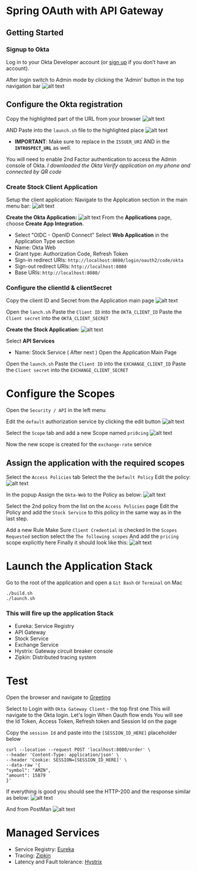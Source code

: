 # Spring OAuth with API Gateway

## Getting Started

### Signup to Okta
Log in to your Okta Developer account (or [sign up](https://developer.okta.com/signup/) if you don’t have an account).

After login switch to Admin mode by clicking the 'Admin' button in the top navigation bar
![alt text](img/admin.jpg)

## Configure the Okta registration
Copy the highlighted part of the URL from your browser
![alt text](img/okta_url.png)

AND Paste into the `launch.sh` file to the highlighted place
![alt text](img/replace_url.JPG)

* **IMPORTANT**: Make sure to replace in the `ISSUER_URI` AND in the **`INTROSPECT_URL`** as well. 

You will need to enable 2nd Factor authentication to access the Admin console of Okta. 
*I downloaded the Okta Verify application on my phone and connected by QR code*

### Create Stock Client Application

Setup the client application:
Navigate to the Application section in the main menu bar: 
![alt text](img/admin_menu.JPG)

**Create the Okta Application:**
![alt text](img/new_app.JPG)
From the **Applications** page, choose **Create App Integration**. 
- Select "OIDC - OpenID Connect"
Select **Web Application** in the Application Type section
- Name: Okta Web
- Grant type: Authorization Code, Refresh Token
- Sign-in redirect URIs: `http://localhost:8080/login/oauth2/code/okta`
- Sign-out redirect URIs: `http://localhost:8080`
- Base URIs: `http://localhost:8080/`

### Configure the clientId & clientSecret
Copy the client ID and Secret from the Application main page
![alt text](img/client_credentials.JPG)

Open the `lanch.sh`
Paste the `Client ID` into the `OKTA_CLIENT_ID`
Paste the `Client secret` into the `OKTA_CLIENT_SECRET`

**Create the Stock Application:**
![alt text](img/new_api_api.JPG)

Select **API Services** 
- Name: Stock Service ( After next )
Open the Application Main Page

Open the `launch.sh`
Paste the `Client ID` into the `EXCHANGE_CLIENT_ID`
Paste the `Client secret` into the `EXCHANGE_CLIENT_SECRET`

# Configure the Scopes
Open the `Security / API` in the left menu

Edit the `default` authorization service by clicking the edit button 
![alt text](img/edit.png)

Select the `Scope` tab and add a new Scope named `pri0cing`
![alt text](img/new_scope.JPG)

Now the new scope is created for the `exchange-rate` service

## Assign the application with the required scopes
Select the `Access Policies` tab
Select the the `Default Policy`
Edit the policy: 
![alt text](img/edit_policy.png)

In the popup Assign the `Okta-Web` to the Policy as below: 
![alt text](img/assign_policy_app.JPG)

Select the 2nd policy from the list on the `Access Policies` page
Edit the Policy and add the `Stock Service` to this policy in the same way as in the last step. 

Add a new Rule
Make Sure `Client Credential` is checked
In the `Scopes Requested` section select the `The following scopes`
And add the `pricing` scope explicitly here
Finally it should look like this: 
![alt text](img/rule.JPG)

# Launch the Application Stack
Go to the root of the application and open a `Git Bash` or `Terminal` on Mac
```
./build.sh
./launch.sh
```

### This will fire up the application Stack
- Eureka: Service Registry
- API Gateway
- Stock Service
- Exchange Service
- Hystrix: Gateway circuit breaker console
- Zipkin: Distributed tracing system

# Test
Open the browser and navigate to [Greeting](http://localhost:8080/greeting)

Select to Login with `Okta Gateway Client` - the top first one
This will navigate to the Okta login. Let's login
When Oauth flow ends You will see the Id Token, Access Token, Refresh token and Session Id on the page

Copy the `session Id` and paste into the `[SESSION_ID_HERE]` placeholder below
```
curl --location --request POST 'localhost:8080/order' \
--header 'Content-Type: application/json' \
--header 'Cookie: SESSION=[SESSION_ID_HERE]' \
--data-raw '{
"symbol": "AMZN",
"amount": 15879
}'
```

If everything is good you should see the HTTP-200 and the response similar as below: 
![alt text](img/result_console.jpg)

And from PostMan
![alt text](img/result_postman.JPG)

# Managed Services
* Service Registry: [Eureka](http://localhost:8761)
* Tracing: [Zipkin](http://localhost:9411/)
* Latency and Fault tolerance: [Hystrix](http://localhost:7979/hystrix)